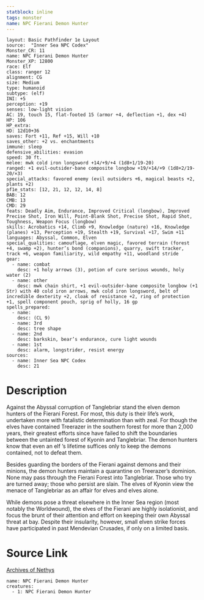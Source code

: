 ```yaml
---
statblock: inline
tags: monster
name: NPC Fierani Demon Hunter
---
```

```statblock
layout: Basic Pathfinder 1e Layout
source:  "Inner Sea NPC Codex"
Monster_CR: 11
name: NPC Fierani Demon Hunter
Monster_XP: 12800
race: Elf
class: ranger 12
alignment: CG
size: Medium
type: humanoid
subtype: (elf)
INI: +5
perception: +19
senses: low-light vision
AC: 19, touch 15, flat-footed 15 (armor +4, deflection +1, dex +4)
HP: 106
HP_extra: 
HD: 12d10+36
saves: Fort +11, Ref +15, Will +10
saves_other: +2 vs. enchantments
immune: sleep
defensive_abilities: evasion
speed: 30 ft.
melee: mwk cold iron longsword +14/+9/+4 (1d8+1/19-20)
ranged: +1 evil-outsider-bane composite longbow +19/+14/+9 (1d8+2/19-20/×3)
special_attacks: favored enemy (evil outsiders +6, magical beasts +2, plants +2)
pf1e_stats: [12, 21, 12, 12, 14, 8]
BAB: 12
CMB: 13
CMD: 29
feats: Deadly Aim, Endurance, Improved Critical (longbow), Improved Precise Shot, Iron Will, Point-Blank Shot, Precise Shot, Rapid Shot, Toughness, Weapon Focus (longbow)
skills: Acrobatics +14, Climb +9, Knowledge (nature) +16, Knowledge (planes) +13, Perception +19, Stealth +19, Survival +17, Swim +11
languages: Abyssal, Common, Elven
special_qualities: camouflage, elven magic, favored terrain (forest +4, swamp +2), hunter’s bond (companions), quarry, swift tracker, track +6, weapon familiarity, wild empathy +11, woodland stride
gear:
  - name: combat
    desc: +1 holy arrows (3), potion of cure serious wounds, holy water (2)
  - name: other
    desc: mwk chain shirt, +1 evil-outsider-bane composite longbow (+1 Str) with 40 cold iron arrows, mwk cold iron longsword, belt of incredible dexterity +2, cloak of resistance +2, ring of protection +1, spell component pouch, sprig of holly, 16 gp
spells_prepared:
  - name:
    desc: (CL 9)
  - name: 3rd
    desc: tree shape
  - name: 2nd
    desc: barkskin, bear’s endurance, cure light wounds
  - name: 1st
    desc: alarm, longstrider, resist energy
sources:
  - name: Inner Sea NPC Codex
    desc: 21
```
# Description
Against the Abyssal corruption of Tanglebriar stand the elven demon hunters of the Fierani Forest. For most, this duty is their life’s work, undertaken more with fatalistic determination than with zeal. For though the elves have contained Treerazer in the southern forest for more than 2,000 years, their greatest efforts since have failed to shift the boundaries between the untainted forest of Kyonin and Tanglebriar. The demon hunters know that even an elf ’s lifetime suffices only to keep the demons contained, not to defeat them.

Besides guarding the borders of the Fierani against demons and their minions, the demon hunters maintain a quarantine on Treerazer’s dominion. None may pass through the Fierani Forest into Tanglebriar. Those who try are turned away; those who persist are slain. The elves of Kyonin view the menace of Tanglebriar as an affair for elves and elves alone.

While demons pose a threat elsewhere in the Inner Sea region (most notably the Worldwound), the elves of the Fierani are highly isolationist, and focus the brunt of their attention and effort on keeping their own Abyssal threat at bay. Despite their insularity, however, small elven strike forces have participated in past Mendevian Crusades, if only on a limited basis.
# Source Link
[Archives of Nethys](https://aonprd.com/NPCDisplay.aspx?ItemName=Fierani%20Demon%20Hunter)
```encounter-table
name: NPC Fierani Demon Hunter
creatures:
  - 1: NPC Fierani Demon Hunter
```
